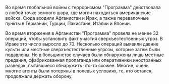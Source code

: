 Во время глобальной войны с терроризмом "Программа" действовала в любой точке земного шара, где могли находиться американские войска. Сюда входили Афганистан и Ирак, а также перевалочные пункты в Германии, Турции, Пакистане, Италии и Японии.

Во время вторжения в Афганистан "Программа" провела не менее 32 операций, чтобы установить факт участия сверхъестественных угроз. В Ираке это число выросло до 70. Несколько операций выявили давние культы или местные сверхъестественные угрозы, которые затем были подавлены. Но в большинстве случаев были обнаружены лишь местные предания, сфабрикованная пропаганда или оперативники иностранных разведок, пытавшиеся обнаружить что-то схожее. Многие, очень многие агенты были потеряны в полевых условиях, те, кто остался, продолжали держать оборону.